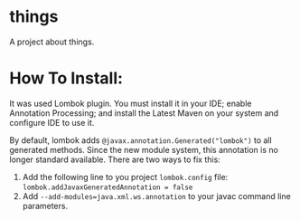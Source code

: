 # things
A project about things.



# How To Install:
It was used Lombok plugin. 
You must install it in your IDE; 
enable Annotation Processing;
and install the Latest Maven on your system and configure IDE to use it.

By default, lombok adds ```@javax.annotation.Generated("lombok")``` to all generated methods.
Since the new module system, this annotation is no longer standard available.
There are two ways to fix this:
 1.  Add the following line to you project ```lombok.config``` file:
   ```lombok.addJavaxGeneratedAnnotation = false```
 2.  Add ```--add-modules=java.xml.ws.annotation``` to your javac command line parameters.
